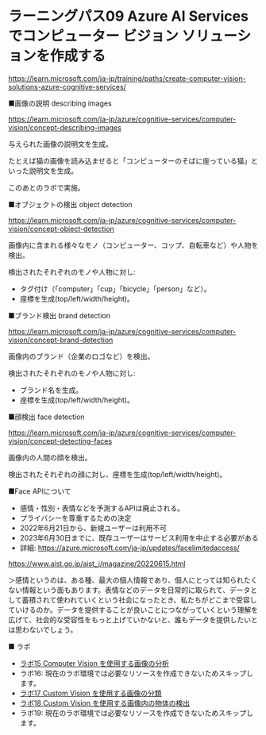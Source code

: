 # ラーニングパス09 Azure AI Services でコンピューター ビジョン ソリューションを作成する

https://learn.microsoft.com/ja-jp/training/paths/create-computer-vision-solutions-azure-cognitive-services/


■画像の説明 describing images

https://learn.microsoft.com/ja-jp/azure/cognitive-services/computer-vision/concept-describing-images

与えられた画像の説明文を生成。

たとえば猫の画像を読み込ませると「コンピューターのそばに座っている猫」といった説明文を生成。

このあとのラボで実施。

■オブジェクトの検出 object detection

https://learn.microsoft.com/ja-jp/azure/cognitive-services/computer-vision/concept-object-detection

画像内に含まれる様々なモノ（コンピューター、コップ、自転車など）や人物を検出。

検出されたそれぞれのモノや人物に対し:
- タグ付け（「computer」「cup」「bicycle」「person」など）。
- 座標を生成(top/left/width/height)。

■ブランド検出 brand detection

https://learn.microsoft.com/ja-jp/azure/cognitive-services/computer-vision/concept-brand-detection

画像内のブランド（企業のロゴなど）を検出。

検出されたそれぞれのモノや人物に対し:
- ブランド名を生成。
- 座標を生成(top/left/width/height)。

■顔検出 face detection

https://learn.microsoft.com/ja-jp/azure/cognitive-services/computer-vision/concept-detecting-faces

画像内の人間の顔を検出。

検出されたそれぞれの顔に対し、座標を生成(top/left/width/height)。

■Face APIについて

- 感情・性別・表情などを予測するAPIは廃止される。
- プライバシーを尊重するための決定
- 2022年6月21日から、新規ユーザーは利用不可
- 2023年6月30日までに、既存ユーザーはサービス利用を中止する必要がある
- 詳細: https://azure.microsoft.com/ja-jp/updates/facelimitedaccess/


https://www.aist.go.jp/aist_j/magazine/20220615.html

＞感情というのは、ある種、最大の個人情報であり、個人にとっては知られたくない情報という面もあります。表情などのデータを日常的に取られて、データとして蓄積されて使われていくという社会になったとき、私たちがどこまで受容していけるのか。データを提供することが良いことにつながっていくという理解を広げて、社会的な受容性をもっと上げていかないと、誰もデータを提供したいとは思わないでしょう。

■ ラボ

- [ラボ15 Computer Vision を使用する画像の分析](lab15cs.md)
- ラボ16: 現在のラボ環境では必要なリソースを作成できないためスキップします。
- [ラボ17 Custom Vision を使用する画像の分類](lab17cs.md)
- [ラボ18 Custom Vision を使用する画像内の物体の検出](lab18cs.md)
- ラボ19: 現在のラボ環境では必要なリソースを作成できないためスキップします。


<!--


■ ラボ手順書

英語版（最新。ブラウザの翻訳機能で日本語化して閲覧できます）
https://github.com/MicrosoftLearning/AI-102-AIEngineer

日本語翻訳版（若干古い可能性があります）
https://github.com/MicrosoftLearning/AI-102-AIEngineer.ja-jp

ラボのファイル（ダウンロードして展開すると Allfiles フォルダ以下にラボで使用するファイルがあります）
https://github.com/MicrosoftLearning/AI-102-AIEngineer/archive/refs/heads/master.zip

- ラボ16 ビデオインデクサー
- ラボ17 イメージ分類
- ラボ18 オブジェクト検出
- ラボ19 フェース
-->
